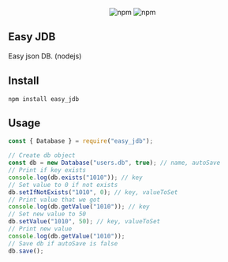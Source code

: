 <p align="center">
 <img alt="npm" src="https://img.shields.io/npm/v/easy_jdb?color=red&label=npm%20version&style=for-the-badge&logo=appveyor">
 <img alt="npm" src="https://img.shields.io/badge/discord-kweik2%234055-informational?style=for-the-badge&logo=appveyor">
 </p>

## Easy JDB
Easy json DB. (nodejs)

## Install
`npm install easy_jdb`

## Usage
```js
const { Database } = require("easy_jdb");

// Create db object
const db = new Database("users.db", true); // name, autoSave
// Print if key exists
console.log(db.exists("1010")); // key
// Set value to 0 if not exists
db.setIfNotExists("1010", 0); // key, valueToSet
// Print value that we got
console.log(db.getValue("1010")); // key
// Set new value to 50
db.setValue("1010", 50); // key, valueToSet
// Print new value
console.log(db.getValue("1010"));
// Save db if autoSave is false
db.save();
```
